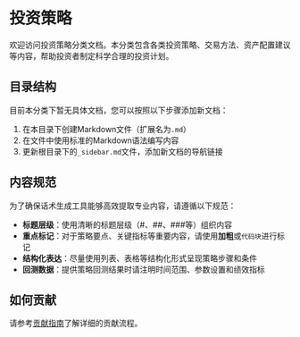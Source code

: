 # 投资策略

欢迎访问投资策略分类文档。本分类包含各类投资策略、交易方法、资产配置建议等内容，帮助投资者制定科学合理的投资计划。

## 目录结构

目前本分类下暂无具体文档，您可以按照以下步骤添加新文档：

1. 在本目录下创建Markdown文件（扩展名为`.md`）
2. 在文件中使用标准的Markdown语法编写内容
3. 更新根目录下的`_sidebar.md`文件，添加新文档的导航链接

## 内容规范

为了确保话术生成工具能够高效提取专业内容，请遵循以下规范：

- **标题层级**：使用清晰的标题层级（#、##、###等）组织内容
- **重点标记**：对于策略要点、关键指标等重要内容，请使用**加粗**或`代码块`进行标记
- **结构化表达**：尽量使用列表、表格等结构化形式呈现策略步骤和条件
- **回测数据**：提供策略回测结果时请注明时间范围、参数设置和绩效指标

## 如何贡献

请参考[贡献指南](../README.md#贡献指南)了解详细的贡献流程。